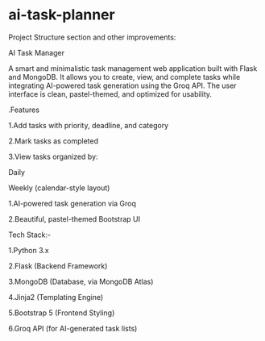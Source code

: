 # ai-task-planner
Project Structure section and other improvements:

AI Task Manager

A smart and minimalistic task management web application built with Flask and MongoDB. It allows you to create, view, and complete tasks while integrating AI-powered task generation using the Groq API. The user interface is clean, pastel-themed, and optimized for usability.



.Features

1.Add tasks with priority, deadline, and category

2.Mark tasks as completed

3.View tasks organized by:

Daily

Weekly (calendar-style layout)

1.AI-powered task generation via Groq

2.Beautiful, pastel-themed Bootstrap UI

Tech Stack:-

1.Python 3.x

2.Flask (Backend Framework)

3.MongoDB (Database, via MongoDB Atlas)

4.Jinja2 (Templating Engine)

5.Bootstrap 5 (Frontend Styling)

6.Groq API (for AI-generated task lists)



